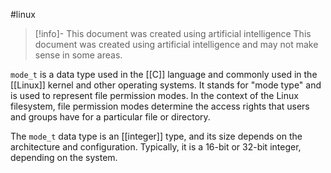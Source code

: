 #linux 
> [!info]- This document was created using artificial intelligence
> This document was created using artificial intelligence and may not make sense in some areas.

`mode_t` is a data type used in the [[C]] language and commonly used in the [[Linux]] kernel and other operating systems. It stands for "mode type" and is used to represent file permission modes. In the context of the Linux filesystem, file permission modes determine the access rights that users and groups have for a particular file or directory.

The `mode_t` data type is an [[integer]] type, and its size depends on the architecture and configuration. Typically, it is a 16-bit or 32-bit integer, depending on the system.